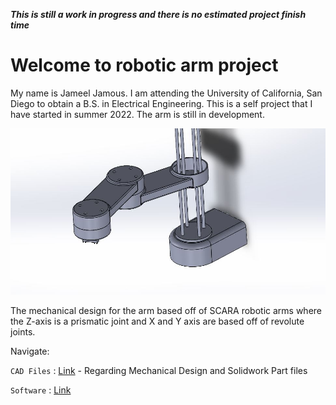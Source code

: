 ***This is still a work in progress and there is no estimated project finish time***

# Welcome to robotic arm project

My name is Jameel Jamous. I am attending the University of California, San Diego to obtain a B.S. in Electrical Engineering. This is a self project that I have started in summer 2022. The arm is still in development.

![](imgs/initDesign.PNG "initDesign")

The mechanical design for the arm based off of SCARA robotic arms where the Z-axis is a prismatic joint and X and Y axis are based off of revolute joints.

Navigate:

`CAD Files` : [Link](CAD%20Files/README.md) - Regarding Mechanical Design and Solidwork Part files

`Software` : [Link](Software/README.md)

